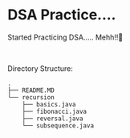 # DSA Practice....

Started Practicing DSA..... 
Mehh!!🫤

<br>

Directory Structure:

```
.
├── README.MD
└── recursion
    ├── basics.java
    ├── fibonacci.java
    ├── reversal.java
    └── subsequence.java
```
